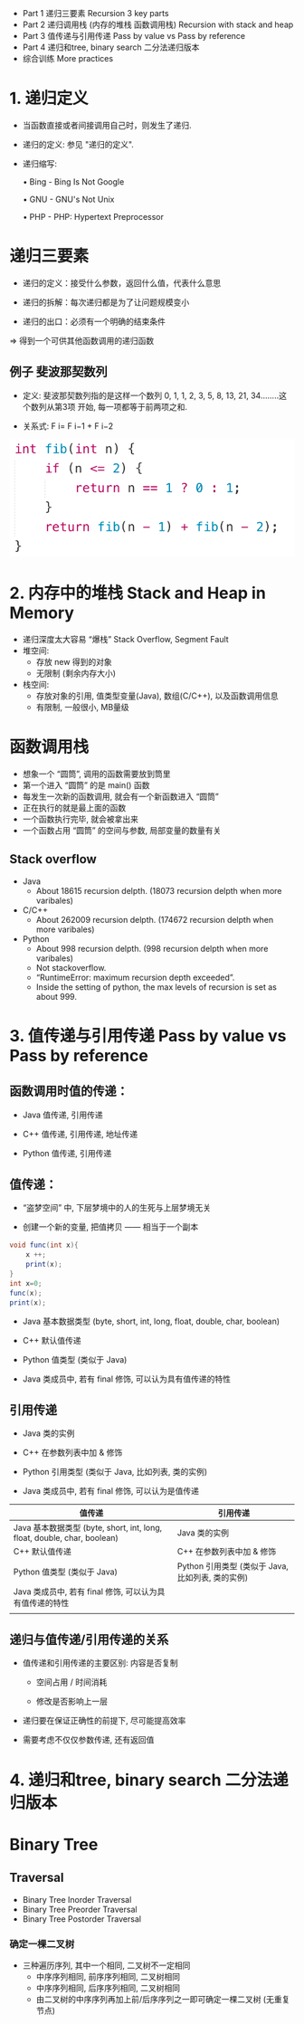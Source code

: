 - Part 1 递归三要素 Recursion 3 key parts 
- Part 2 递归调用栈 (内存的堆栈 函数调用栈) Recursion with stack and heap 
- Part 3 值传递与引用传递 Pass by value vs Pass by reference 
- Part 4 递归和tree, binary search 二分法递归版本
- 综合训练 More practices 


# 1. 递归定义

- 当函数直接或者间接调⽤⾃⼰时，则发⽣了递归.
- 递归的定义: 参⻅ "递归的定义".
- 递归缩写:

    • Bing - Bing Is Not Google

    • GNU - GNU's Not Unix

    • PHP - PHP: Hypertext Preprocessor

# 递归三要素

- 递归的定义：接受什么参数，返回什么值，代表什么意思

- 递归的拆解：每次递归都是为了让问题规模变⼩

- 递归的出⼝：必须有⼀个明确的结束条件

=> 得到⼀个可供其他函数调⽤的递归函数

## 例子 斐波那契数列

- 定义: 斐波那契数列指的是这样⼀个数列 0, 1, 1, 2, 3, 5, 8, 13, 21, 34........这个数列从第3项 开始, 每⼀项都等于前两项之和.

- 关系式: F i= F i−1 + F i−2

<img src="recursion1.png">




# 2. 内存中的堆栈 Stack and Heap in Memory

- 递归深度太⼤容易 “爆栈” Stack Overflow, Segment Fault
- 堆空间:
  - 存放 new 得到的对象
  - ⽆限制 (剩余内存⼤⼩)
- 栈空间:
  - 存放对象的引⽤, 值类型变量(Java), 数组(C/C++), 以及函数调⽤信息
  - 有限制, ⼀般很⼩, MB量级



# 函数调用栈

- 想象⼀个 “圆筒”, 调⽤的函数需要放到筒⾥
- 第⼀个进⼊ “圆筒” 的是 main() 函数
- 每发⽣⼀次新的函数调⽤, 就会有⼀个新函数进⼊ “圆筒”
- 正在执⾏的就是最上⾯的函数
- ⼀个函数执⾏完毕, 就会被拿出来
- ⼀个函数占⽤ “圆筒” 的空间与参数, 局部变量的数量有关

## Stack overflow

- Java 
  - About 18615 recursion delpth. (18073 recursion delpth when more varibales)
- C/C++ 
  - About 262009 recursion delpth. (174672 recursion delpth when more varibales)
- Python 
  - About 998 recursion delpth. (998 recursion delpth when more varibales)
  - Not stackoverflow. 
  - “RuntimeError: maximum recursion depth exceeded”. 
  - Inside the setting of python, the max levels of recursion is set as about 999. 



# 3. 值传递与引用传递 Pass by value vs Pass by reference 

## 函数调用时值的传递：

- Java 值传递, 引⽤传递

- C++ 值传递, 引⽤传递, 地址传递

- Python 值传递, 引⽤传递

## 值传递：
- “盗梦空间” 中, 下层梦境中的⼈的⽣死与上层梦境⽆关

- 创建⼀个新的变量, 把值拷⻉ —— 相当于⼀个副本
```java
void func(int x){
	x ++;
	print(x);
}
int x=0;
func(x);
print(x);
```

- Java 基本数据类型 (byte, short, int, long, float, double, char, boolean)

- C++ 默认值传递

- Python 值类型 (类似于 Java)

- Java 类成员中, 若有 final 修饰, 可以认为具有值传递的特性

## 引用传递

- Java 类的实例

- C++ 在参数列表中加 & 修饰

- Python 引⽤类型 (类似于 Java, ⽐如列表, 类的实例)

- Java 类成员中, 若有 final 修饰, 可以认为是值传递

|值传递|引用传递|
|-|-|
|Java 基本数据类型 (byte, short, int, long, float, double, char, boolean)|Java 类的实例|
|C++ 默认值传递|C++ 在参数列表中加 & 修饰|
|Python 值类型 (类似于 Java)|Python 引⽤类型 (类似于 Java, ⽐如列表, 类的实例)|
|Java 类成员中, 若有 final 修饰, 可以认为具有值传递的特性||
||

## 递归与值传递/引⽤传递的关系

- 值传递和引⽤传递的主要区别: 内容是否复制

  - 空间占⽤ / 时间消耗

  - 修改是否影响上⼀层

- 递归要在保证正确性的前提下, 尽可能提⾼效率

- 需要考虑不仅仅参数传递, 还有返回值



# 4. 递归和tree, binary search 二分法递归版本


# Binary Tree

## Traversal
- Binary Tree Inorder Traversal
- Binary Tree Preorder Traversal
- Binary Tree Postorder Traversal

### 确定⼀棵⼆叉树
- 三种遍历序列, 其中⼀个相同, ⼆叉树不⼀定相同
  - 中序序列相同, 前序序列相同, ⼆叉树相同
  - 中序序列相同, 后序序列相同, ⼆叉树相同
  - 由⼆叉树的中序序列再加上前/后序序列之⼀即可确定⼀棵⼆叉树 (⽆重复节点)



